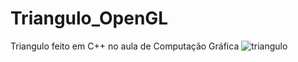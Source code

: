 # Triangulo_OpenGL
Triangulo feito em C++ no aula de Computação Gráfica 
![triangulo](https://user-images.githubusercontent.com/85895570/159000272-22a2160a-5f93-4322-96e0-679da8846ca2.png)
